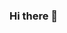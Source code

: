 ### Hi there 👋

<!--
**amansingh1011/amansingh1011** is a ✨ _special_ ✨ repository because its `README.md` (this file) appears on your GitHub profile.

Here are some ideas to get you started:

- 🔭 I’m currently working on renewable and energy utility projects
- 🌱 I’m currently learning product management skills 
- 👯 I’m looking to collaborate on product management roles (volunteer/open source/public sector)
- 💬 Ask me about renewable and energy utility sector 
- 📫 How to reach me: aman939@gmail.com
- 😄 Pronouns: He/Him
-->
